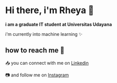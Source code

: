 # Hi there, i'm Rheya 👋

**i am a graduate IT student at Universitas Udayana**

i'm currently into machine learning ✨


## how to reach me 📱
📥 you can connect with me on [Linkedin](https://www.linkedin.com/in/rheya-ananda/)

📷 and follow me on [Instagram](https://www.instagram.com/rheyaas/)
